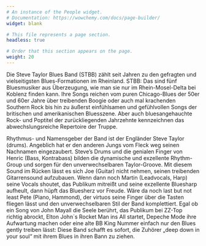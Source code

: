 ```yaml
---
# An instance of the People widget.
# Documentation: https://wowchemy.com/docs/page-builder/
widget: blank

# This file represents a page section.
headless: true

# Order that this section appears on the page.
weight: 20
---
```


Die Steve Taylor Blues Band (STBB) zählt seit Jahren zu den gefragten und vielseitigsten Blues-Formationen im Rheinland. STBB: Das sind fünf Bluesmusiker aus Überzeugung, wie man sie nur im Rhein-Mosel-Delta bei Koblenz finden kann. Ihre Songs reichen vom puren Chicago-Blues der 50er und 60er Jahre über treibenden Boogie oder auch mal krachenden Southern Rock bis hin zu äußerst einfühlsamen und gefühlvollen Songs der britischen und amerikanischen Bluesszene. Aber auch bluesangehauchte Rock- und Poptitel der zurückliegenden Jahrzehnte kennzeichnen das abwechslungsreiche Repertoire der Truppe.

Rhythmus- und Namensgeber der Band ist der Engländer Steve Taylor (drums). Angeblich hat er den anderen Jungs vom Fleck weg seinen Nachnamen eingezaubert. Steve’s Drums und die genialen Finger von Henric (Bass, Kontrabass) bilden die dynamische und exzellente Rhythm-Group und sorgen für den unverwechselbaren Taylor-Groove. Mit diesem Sound im Rücken lässt es sich Joe (Guitar) nicht nehmen, seinen treibenden Gitarrensound aufzubauen. Wenn dann noch Martin (Leadvocals, Harp) seine Vocals shoutet, das Publikum mitreißt und seine exzellente Bluesharp aufheult, dann hüpft das Bluesherz vor Freude. Wäre da noch last but not least Pete (Piano, Hammond), der virtuos seine Finger über die Tasten fliegen lässt und den unverwechselbaren Stil der Band komplettiert. Egal ob ein Song von John Mayall die Seele berührt, das Publikum bei ZZ-Top richtig abrockt, Elton John´s Rocket Man ins All startet, Depeche Mode ihre Aufwartung machen oder eine alte BB King Nummer einfach nur den Blues gently treiben lässt: Diese Band schafft es sofort, die Zuhörer „deep down in your soul“ mit ihrem Blues in ihren Bann zu ziehen.
